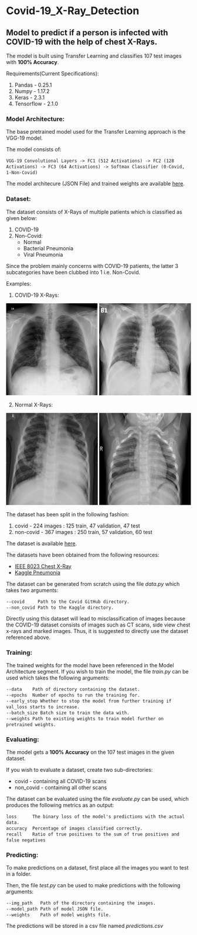# Covid-19_X-Ray_Detection
## Model to predict if a person is infected with COVID-19 with the help of chest X-Rays.

The model is built using Transfer Learning and classifies 107 test images with **100% Accuracy**.

Requirements(Current Specifications):
1. Pandas - 0.25.1
2. Numpy  - 1.17.2
3. Keras  - 2.3.1
4. Tensorflow - 2.1.0

### Model Architecture:
The base pretrained model used for the Transfer Learning approach is the VGG-19 model.

The model consists of:

    VGG-19 Convolutional Layers -> FC1 (512 Activations) -> FC2 (128 Activations) -> FC3 (64 Activations) -> Softmax Classifier (0-Covid, 1-Non-Covid)
   
The model architecure (JSON File) and trained weights are available [here](https://drive.google.com/open?id=1r0kgUTdvZKuqQx9qNPoUPK8pzAOHIZ14).

### Dataset:
The dataset consists of X-Rays of multiple patients which is classified as given below:
1. COVID-19
2. Non-Covid:
   * Normal
   * Bacterial Pneumonia
   * Viral Pneumonia
   
Since the problem mainly concerns with COVID-19 patients, the latter 3 subcategories have been clubbed into 1 i.e. Non-Covid.

Examples:
1. COVID-19 X-Rays:

<img src="standby/covid1.jpeg" height=250 width=250>   <img src="standby/covid2.png" height=250 width=250>


2. Normal X-Rays:

<img src="standby/non_covid1.jpeg" height=250 width=250>   <img src="standby/non_covid2.jpeg" height=250 width=250>

The dataset has been split in the following fashion:
1. covid     - 224 images : 125 train, 47 validation, 47 test
2. non-covid - 367 images : 250 train, 57 validation, 60 test

The dataset is available [here](https://drive.google.com/open?id=1T5KHnOoKvsWXHbMlcTe8lcVWtdIqg6Ig).

The datasets have been obtained from the following resources:
- [IEEE 8023 Chest X-Ray](https://github.com/ieee8023/covid-chestxray-dataset)
- [Kaggle Pneumonia](https://www.kaggle.com/paultimothymooney/chest-xray-pneumonia)

The dataset can be generated from scratch using the file *data.py* which takes two arguments:

    --covid     Path to the Covid GitHub directory.
    --non_covid Path to the Kaggle directory.
    
Directly using this dataset will lead to misclassification of images because the COVID-19 dataset consists of images such as CT scans, side view chest x-rays and marked images. Thus, it is suggested to directly use the dataset referenced above.

### Training:
The trained weights for the model have been referenced in the Model Architecture segment.
If you wish to train the model, the file *train.py* can be used which takes the following arguments:
    
    --data    Path of directory containing the dataset.
    --epochs  Number of epochs to run the training for.
    --early_stop Whether to stop the model from further training if val_loss starts to increase.
    --batch_size Batch size to train the data with.
    --weights Path to existing weights to train model further on pretrained weights.
    
### Evaluating:
The model gets a **100% Accuracy** on the 107 test images in the given dataset.

If you wish to evaluate a dataset, create two sub-directories:
* covid     - containing all COVID-19 scans
* non_covid - containing all other scans

The dataset can be evaluated using the file *evaluate.py* can be used, which produces the following metrics as an output:

    loss      The binary loss of the model's predictions with the actual data.
    accuracy  Percentage of images classified correctly.
    recall    Ratio of true positives to the sum of true positives and false negatives

### Predicting:
To make predictions on a dataset, first place all the images you want to test in a folder.

Then, the file *test.py* can be used to make predictions with the following arguments:

    --img_path   Path of the directory containing the images.
    --model_path Path of model JSON file.
    --weights    Path of model weights file.

The predictions will be stored in a csv file named *predictions.csv*